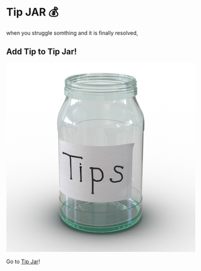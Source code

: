 
# Tip JAR :moneybag:

when you struggle somthing and it is finally resolved,   
## Add Tip to **Tip Jar**!  

![image](./assets/tip-jar.jpg)


Go to [Tip Jar](https://github.com/minzoovv/tip-jar/issues?q=is%3Aissue+is%3Aopen+sort%3Aupdated-desc)!
